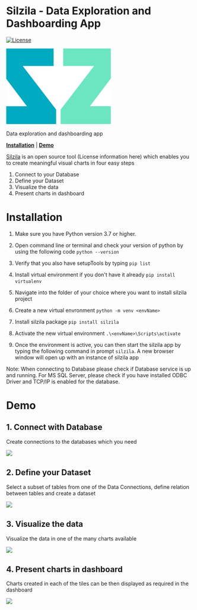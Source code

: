 # Silzila - Data Exploration and Dashboarding App

[![License](https://img.shields.io/badge/License-Apache%202.0-blue.svg)](https://opensource.org/licenses/Apache-2.0)

![](silzila-frontend/src/assets/silzila_crop.png)

Data exploration and dashboarding app

[**Installation**](#installation) | [**Demo**](#demo)

[Silzila](https://silzila.org/) is an open source tool (License information here) which enables you
to create meaningful visual charts in four easy steps

1. Connect to your Database
2. Define your Dataset
3. Visualize the data
4. Present charts in dashboard

# Installation

1. Make sure you have Python version 3.7 or higher.

2. Open command line or terminal and check your version of python by using the following code
   `python --version`

3. Verify that you also have setupTools by typing `pip list`

4. Install virtual environment if you don't have it already `pip install virtualenv`

5. Navigate into the folder of your choice where you want to install silzila project

6. Create a new virtual envronment `python -m venv <envName>`

7. Install silzila package `pip install silzila`

8. Activate the new virtual environment `.\<envName>\Scripts\activate`

9. Once the environment is active, you can then start the silzila app by typing the following
   command in prompt `silzila`. A new browser window will open up with an instance of silzila app


Note: When connecting to Database please check if Database service is up and running. For MS SQL Server, please check if you have installed ODBC Driver and TCP/IP is enabled for the database.




# Demo

## 1. Connect with Database

Create connections to the databases which you need

![](silzila-frontend/src/assets/Silzila-New-Data-Connection-fast.gif)

## 2. Define your Dataset

Select a subset of tables from one of the Data Connections, define relation between tables and
create a dataset

![](silzila-frontend/src/assets/Silzila-NewDataset-2-fast.gif)

## 3. Visualize the data

Visualize the data in one of the many charts available

![](silzila-frontend/src/assets/Silzila-NewPlaybook-Tile-fast.gif)

## 4. Present charts in dashboard

Charts created in each of the tiles can be then displayed as required in the dashboard

![](silzila-frontend/src/assets/Silzila-Dashboard-fast.gif)
